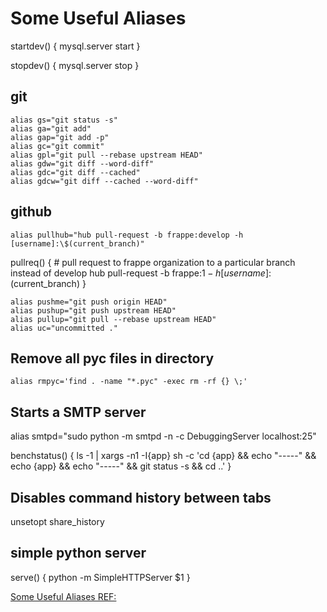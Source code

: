 # Some Useful Aliases

startdev() {
	mysql.server start
}

stopdev() {
	mysql.server stop
}

## git

```shell
alias gs="git status -s"
alias ga="git add"
alias gap="git add -p"
alias gc="git commit"
alias gpl="git pull --rebase upstream HEAD"
alias gdw="git diff --word-diff"
alias gdc="git diff --cached"
alias gdcw="git diff --cached --word-diff"
```

## github

```shell
alias pullhub="hub pull-request -b frappe:develop -h [username]:\$(current_branch)"
```

pullreq() {
	# pull request to frappe organization to a particular branch instead of develop
	hub pull-request -b frappe:$1 -h [username]:$(current_branch)
}

```shell
alias pushme="git push origin HEAD"
alias pushup="git push upstream HEAD"
alias pullup="git pull --rebase upstream HEAD"
alias uc="uncommitted ."
```

## Remove all pyc files in directory

```shell
alias rmpyc='find . -name "*.pyc" -exec rm -rf {} \;'
```

## Starts a SMTP server

alias smtpd="sudo python -m smtpd -n -c DebuggingServer localhost:25"


benchstatus() {
	ls -1 | xargs -n1 -I{app} sh -c 'cd {app} && echo "-----" && echo {app} && echo "-----" && git status -s && cd ..'
}

## Disables command history between tabs

unsetopt share_history

## simple python server

serve() {
	python -m SimpleHTTPServer $1
}

[Some Useful Aliases REF:](https://github.com/frappe/erpnext/wiki/Some-Useful-Aliases)